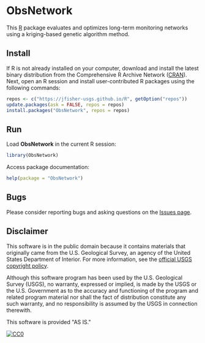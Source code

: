 # ObsNetwork

This [R](http://www.r-project.org/ "R") package evaluates and optimizes long-term monitoring networks using a kriging-based genetic algorithm method.

## Install

If R is not already installed on your computer, download and install the latest binary distribution from the
Comprehensive R Archive Network ([CRAN](http://cran.r-project.org/ "The Comprehensive R Archive Network")).
Next, open an R session and install user-contributed R packages using the following commands:

```r
repos <- c("https://jfisher-usgs.github.io/R", getOption("repos"))
update.packages(ask = FALSE, repos = repos)
install.packages("ObsNetwork", repos = repos)
```

## Run

Load **ObsNetwork** in the current R session:

```r
library(ObsNetwork)
```

Access package documentation:

```r
help(package = "ObsNetwork")
```

## Bugs

Please consider reporting bugs and asking questions on the [Issues page](https://github.com/jfisher-usgs/ObsNetwork/issues).

## Disclaimer

This software is in the public domain because it contains materials that originally came from the U.S. Geological Survey,
an agency of the United States Department of Interior.
For more information, see the [official USGS copyright policy](http://www.usgs.gov/visual-id/credit_usgs.html#copyright/ "official USGS copyright policy").

Although this software program has been used by the U.S. Geological Survey (USGS), no warranty, expressed or implied,
is made by the USGS or the U.S. Government as to the accuracy and functioning of the program and related program material nor shall the fact of distribution constitute any such warranty,
and no responsibility is assumed by the USGS in connection therewith.

This software is provided "AS IS."

[![CC0](http://i.creativecommons.org/p/zero/1.0/88x31.png)](http://creativecommons.org/publicdomain/zero/1.0/)
